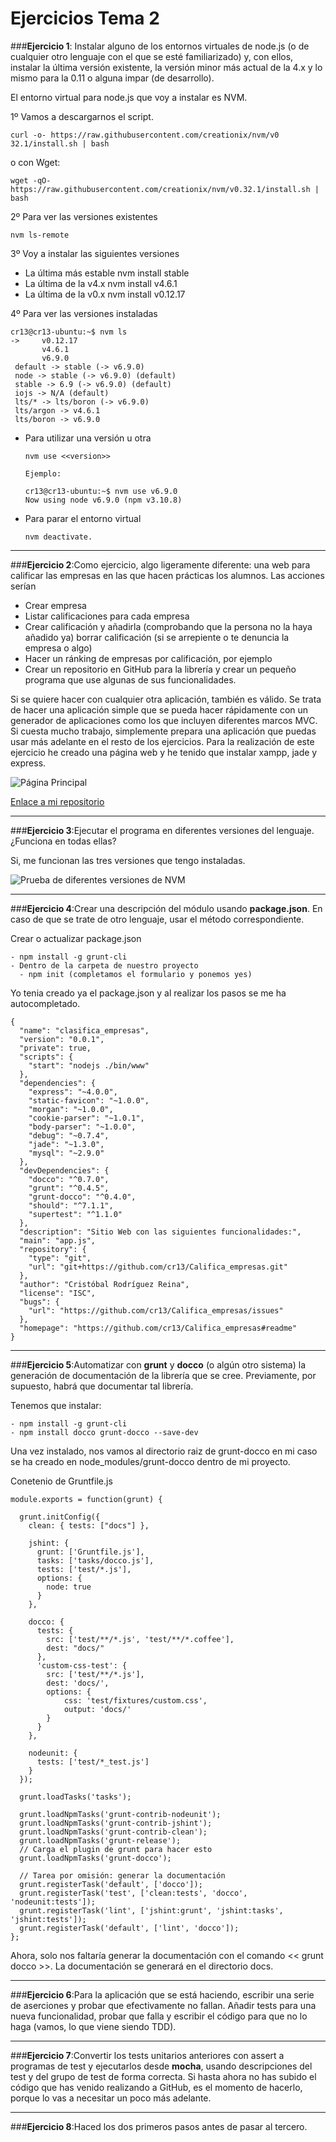 # **Ejercicios Tema 2**

###**Ejercicio 1**: Instalar alguno de los entornos virtuales de node.js (o de cualquier otro lenguaje con el que se esté familiarizado) y, con ellos, instalar la última versión existente, la versión minor más actual de la 4.x y lo mismo para la 0.11 o alguna impar (de desarrollo).

El entorno virtual para node.js que voy a instalar es NVM.

1º Vamos a descargarnos el script.

    curl -o- https://raw.githubusercontent.com/creationix/nvm/v0 32.1/install.sh | bash
o con  Wget:

    wget -qO- https://raw.githubusercontent.com/creationix/nvm/v0.32.1/install.sh | bash

2º Para ver las versiones existentes

    nvm ls-remote

3º Voy a instalar las siguientes versiones
  - La última más estable
        nvm install stable
  - La última de la v4.x
        nvm install v4.6.1
  - La última de la v0.x
        nvm install v0.12.17

4º Para ver las versiones instaladas

    cr13@cr13-ubuntu:~$ nvm ls
    ->     v0.12.17
           v4.6.1
           v6.9.0
     default -> stable (-> v6.9.0)
     node -> stable (-> v6.9.0) (default)
     stable -> 6.9 (-> v6.9.0) (default)
     iojs -> N/A (default)
     lts/* -> lts/boron (-> v6.9.0)
     lts/argon -> v4.6.1
     lts/boron -> v6.9.0



  - Para utilizar una versión u otra

        nvm use <<version>>

        Ejemplo:

        cr13@cr13-ubuntu:~$ nvm use v6.9.0
        Now using node v6.9.0 (npm v3.10.8)

  - Para parar el entorno virtual

        nvm deactivate.

----------

###**Ejercicio 2**:Como ejercicio, algo ligeramente diferente: una web para calificar las empresas en las que hacen prácticas los alumnos. Las acciones serían
- Crear empresa
- Listar calificaciones para cada empresa
- Crear calificación y añadirla (comprobando que la persona no la haya añadido ya)
borrar calificación (si se arrepiente o te denuncia la empresa o algo)
- Hacer un ránking de empresas por calificación, por ejemplo
- Crear un repositorio en GitHub para la librería y crear un pequeño programa que use algunas de sus funcionalidades.

Si se quiere hacer con cualquier otra aplicación, también es válido. Se trata de hacer una aplicación simple que se pueda hacer rápidamente con un generador de aplicaciones como los que incluyen diferentes marcos MVC. Si cuesta mucho trabajo, simplemente prepara una aplicación que puedas usar más adelante en el resto de los ejercicios.
Para la realización de este ejercicio he creado una página web y he tenido que instalar xampp, jade y express.

![Página Principal](http://i1266.photobucket.com/albums/jj540/Juantan_Tonio/ejer2Tema2_zps5qizl7nd.png)

[Enlace a mi repositorio](https://github.com/cr13/Califica_empresas)

----------

###**Ejercicio 3**:Ejecutar el programa en diferentes versiones del lenguaje. ¿Funciona en todas ellas?

Si, me funcionan las tres versiones que tengo instaladas.

![Prueba de diferentes versiones de NVM](http://i1266.photobucket.com/albums/jj540/Juantan_Tonio/pruebadeversiones_zpsrubqovwh.png)

----------

###**Ejercicio 4**:Crear una descripción del módulo usando **package.json**. En caso de que se trate de otro lenguaje, usar el método correspondiente.

Crear o actualizar package.json

    - npm install -g grunt-cli
    - Dentro de la carpeta de nuestro proyecto
      - npm init (completamos el formulario y ponemos yes)

Yo tenia creado ya el package.json y al realizar los pasos se me ha autocompletado.

    {
      "name": "clasifica_empresas",
      "version": "0.0.1",
      "private": true,
      "scripts": {
        "start": "nodejs ./bin/www"
      },
      "dependencies": {
        "express": "~4.0.0",
        "static-favicon": "~1.0.0",
        "morgan": "~1.0.0",
        "cookie-parser": "~1.0.1",
        "body-parser": "~1.0.0",
        "debug": "~0.7.4",
        "jade": "~1.3.0",
        "mysql": "~2.9.0"
      },
      "devDependencies": {
        "docco": "^0.7.0",
        "grunt": "^0.4.5",
        "grunt-docco": "^0.4.0",
        "should": "^7.1.1",
        "supertest": "^1.1.0"
      },
      "description": "Sitio Web con las siguientes funcionalidades:",
      "main": "app.js",
      "repository": {
        "type": "git",
        "url": "git+https://github.com/cr13/Califica_empresas.git"
      },
      "author": "Cristóbal Rodríguez Reina",
      "license": "ISC",
      "bugs": {
        "url": "https://github.com/cr13/Califica_empresas/issues"
      },
      "homepage": "https://github.com/cr13/Califica_empresas#readme"
    }


----------

###**Ejercicio 5**:Automatizar con **grunt** y **docco** (o algún otro sistema) la generación de documentación de la librería que se cree. Previamente, por supuesto, habrá que documentar tal librería.

Tenemos que instalar:

    - npm install -g grunt-cli
    - npm install docco grunt-docco --save-dev

Una vez instalado, nos vamos al directorio raiz de grunt-docco en mi caso se ha creado en node_modules/grunt-docco dentro de mi proyecto.

Conetenio de Gruntfile.js

    module.exports = function(grunt) {

      grunt.initConfig({
        clean: { tests: ["docs"] },

        jshint: {
          grunt: ['Gruntfile.js'],
          tasks: ['tasks/docco.js'],
          tests: ['test/*.js'],
          options: {
            node: true
          }
        },

        docco: {
          tests: {
            src: ['test/**/*.js', 'test/**/*.coffee'],
            dest: "docs/"
          },
          'custom-css-test': {
            src: ['test/**/*.js'],
            dest: 'docs/',
            options: {
                css: 'test/fixtures/custom.css',
                output: 'docs/'
            }
          }
        },

        nodeunit: {
          tests: ['test/*_test.js']
        }
      });

      grunt.loadTasks('tasks');

      grunt.loadNpmTasks('grunt-contrib-nodeunit');
      grunt.loadNpmTasks('grunt-contrib-jshint');
      grunt.loadNpmTasks('grunt-contrib-clean');
      grunt.loadNpmTasks('grunt-release');
      // Carga el plugin de grunt para hacer esto
      grunt.loadNpmTasks('grunt-docco');

      // Tarea por omisión: generar la documentación
      grunt.registerTask('default', ['docco']);
      grunt.registerTask('test', ['clean:tests', 'docco', 'nodeunit:tests']);
      grunt.registerTask('lint', ['jshint:grunt', 'jshint:tasks', 'jshint:tests']);
      grunt.registerTask('default', ['lint', 'docco']);
    };

Ahora, solo nos faltaría generar la documentación con el comando << grunt docco >>.
La documentación se generará en el directorio docs.

----------

###**Ejercicio 6**:Para la aplicación que se está haciendo, escribir una serie de aserciones y probar que efectivamente no fallan. Añadir tests para una nueva funcionalidad, probar que falla y escribir el código para que no lo haga (vamos, lo que viene siendo TDD).



----------

###**Ejercicio 7**:Convertir los tests unitarios anteriores con assert a programas de test y ejecutarlos desde **mocha**, usando descripciones del test y del grupo de test de forma correcta. Si hasta ahora no has subido el código que has venido realizando a GitHub, es el momento de hacerlo, porque lo vas a necesitar un poco más adelante.



----------

###**Ejercicio 8**:Haced los dos primeros pasos antes de pasar al tercero.

